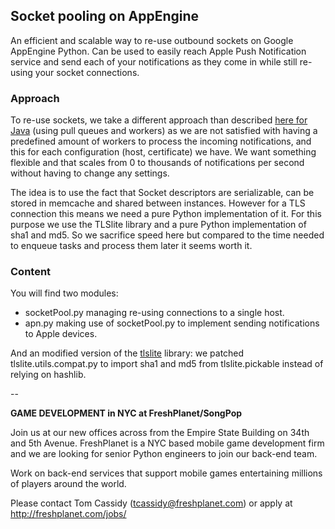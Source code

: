 ## Socket pooling on AppEngine ##

An efficient and scalable way to re-use outbound sockets on Google AppEngine Python.
Can be used to easily reach Apple Push Notification service and send each of your notifications as they come in while still re-using your socket connections.

### Approach ###
To re-use sockets, we take a different approach than described [here for Java](http://googlecloudplatform.blogspot.fr/2013/07/google-app-engine-takes-pain-out-of-sending-ios-push-notifications.html) (using pull queues and workers)
as we are not satisfied with having a predefined amount of workers to process the incoming notifications, and this for each configuration (host, certificate) we have.
We want something flexible and that scales from 0 to thousands of notifications per second without having to change any settings.

The idea is to use the fact that Socket descriptors are serializable, can be stored in memcache and shared between instances.
However for a TLS connection this means we need a pure Python implementation of it. For this purpose we use the TLSlite library and a pure Python implementation of sha1 and md5.
So we sacrifice speed here but compared to the time needed to enqueue tasks and process them later it seems worth it.


### Content ###
You will find two modules:

- socketPool.py managing re-using connections to a single host.
- apn.py making use of socketPool.py to implement sending notifications to Apple devices.

And an modified version of the [tlslite](https://github.com/trevp/tlslite) library:
we patched tlslite.utils.compat.py to import sha1 and md5 from tlslite.pickable instead of relying on hashlib.

--

**GAME DEVELOPMENT in NYC at FreshPlanet/SongPop**

Join us at our new offices across from the Empire State Building on 34th and 5th Avenue.
FreshPlanet is a NYC based mobile game development firm and we are looking for senior Python engineers to join our back-end team.

Work on back-end services that support mobile games entertaining millions of players around the world.

Please contact Tom Cassidy (tcassidy@freshplanet.com) or apply at http://freshplanet.com/jobs/
